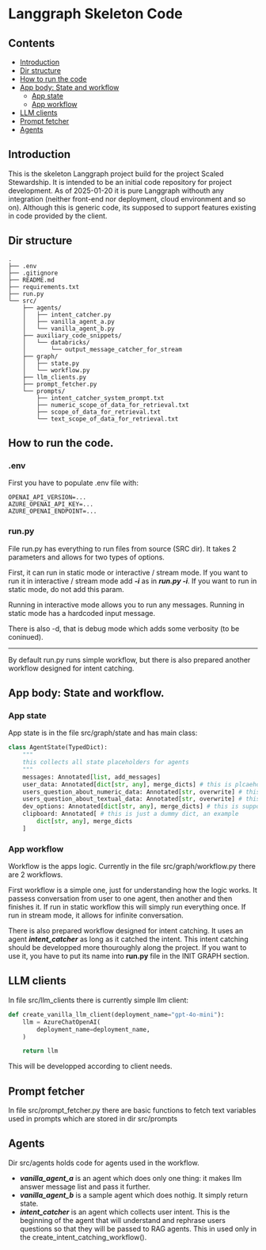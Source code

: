 # Langgraph Skeleton Code 

## Contents
- [Introduction](#introduction)
- [Dir structure](#dir-structure)
- [How to run the code](#how-to-run-the-code)
- [App body: State and workflow](#app-body-state-and-workflow)
  - [App state](#app-state)
  - [App workflow](#app-workflow)
- [LLM clients](#llm-clients)
- [Prompt fetcher](#prompt-fetcher)
- [Agents](#agents)


## Introduction
This is the skeleton Langgraph project build for the project Scaled Stewardship.
It is intended to be an initial code repository for project development.
As of 2025-01-20 it is pure Langgraph withouth any integration (neither front-end nor deployment, cloud environment and so on). Although this is generic code, its supposed to support features existing in code provided by the client.

## Dir structure
```
.
├── .env
├── .gitignore
├── README.md
├── requirements.txt
├── run.py
└── src/
    ├── agents/
    │   ├── intent_catcher.py
    │   ├── vanilla_agent_a.py
    │   └── vanilla_agent_b.py
    ├── auxiliary_code_snippets/
    │   └── databricks/
    │       └── output_message_catcher_for_stream
    ├── graph/
    │   ├── state.py
    │   └── workflow.py
    ├── llm_clients.py
    ├── prompt_fetcher.py
    └── prompts/
        ├── intent_catcher_system_prompt.txt
        ├── numeric_scope_of_data_for_retrieval.txt 
        ├── scope_of_data_for_retrieval.txt
        └── text_scope_of_data_for_retrieval.txt
```

## How to run the code.

### .env
First you have to populate .env file with:
```
OPENAI_API_VERSION=...
AZURE_OPENAI_API_KEY=...
AZURE_OPENAI_ENDPOINT=...
```

### run.py
File run.py has everything to run files from source (SRC dir).
It takes 2 parameters and allows for two types of options.

First, it can run in static mode or interactive / stream mode.
If you want to run it in interactive / stream mode add ***-i*** as in ***run.py -i***. If you want to run in static mode, do not add this param.

Running in interactive mode allows you to run any messages. Running in static mode has a hardcoded input message.

There is also -d, that is debug mode which adds some verbosity (to be coninued).

-----

By default run.py runs simple workflow, but there is also prepared another workflow designed for intent catching.


## App body: State and workflow.

### App state 
App state is in the file src/graph/state and has main class:

```python
class AgentState(TypedDict):
    """
    this collects all state placeholders for agents
    """
    messages: Annotated[list, add_messages]
    user_data: Annotated[dict[str, any], merge_dicts] # this is plcaeholder for session and user data
    users_question_about_numeric_data: Annotated[str, overwrite] # this holds user intende question for numeric data
    users_question_about_textual_data: Annotated[str, overwrite] # this holds user intende question for text data
    dev_options: Annotated[dict[str, any], merge_dicts] # this is supposed to help verbose / debug mode
    clipboard: Annotated[ # this is just a dummy dict, an example 
        dict[str, any], merge_dicts
    ] 
```

### App workflow

Workflow is the apps logic. Currently in the file src/graph/workflow.py there are 2 workflows.


First workflow is a simple one, just for understanding how the logic works. It passess conversation from user to one agent, then another and then finishes it. If run in static workflow this will simply run everything once. If run in stream mode, it allows for infinite conversation.


There is also prepared workflow designed for intent catching. It uses an agent ***intent_catcher*** as long as it catched the intent. This intent catching should be developped more thouroughly along the project. If you want to use it, you have to put its name into **run.py** file in the INIT GRAPH section.


## LLM clients
In file src/llm_clients there is currently simple llm client:

```python 
def create_vanilla_llm_client(deployment_name="gpt-4o-mini"):
    llm = AzureChatOpenAI(
        deployment_name=deployment_name,
    )

    return llm
```

This will be developped according to client needs.

## Prompt fetcher
In file src/prompt_fetcher.py there are basic functions to fetch text variables used in prompts which are stored in dir src/prompts


## Agents
Dir src/agents holds code for agents used in the workflow.


* ***vanilla_agent_a*** is an agent which does only one thing: it makes llm answer message list and pass it further.
* ***vanilla_agent_b*** is a sample agent which does nothig. It simply return state.
* ***intent_catcher*** is an agent which collects user intent. This is the beginning of the agent that will understand and rephrase users questions so that they will be passed to RAG agents. This in used only in the create_intent_catching_workflow().


